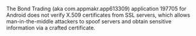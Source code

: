 The Bond Trading (aka com.appmakr.app613309) application 197705 for Android does not verify X.509 certificates from SSL servers, which allows man-in-the-middle attackers to spoof servers and obtain sensitive information via a crafted certificate.